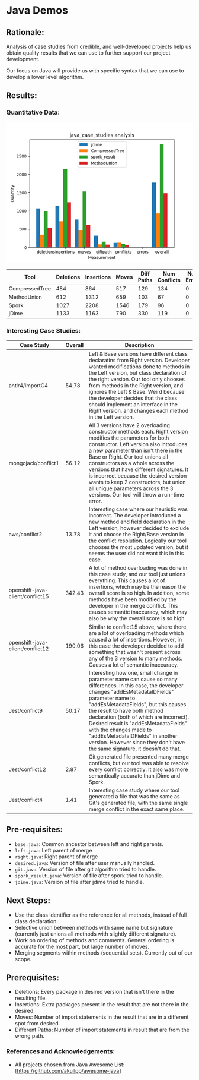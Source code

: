 # Java Demos

## Rationale:

Analysis of case studies from credible, and well-developed projects help us obtain quality results that we can use to further support our project development.

Our focus on Java will provide us with specific syntax that we can use to develop a lower level algorithm. 

## Results:

### Quantitative Data:

![Java Comparison](images/Comparison.png)

Tool | Deletions | Insertions | Moves | Diff Paths | Num Conflicts | Num Errors | Overall |
--- | --- | --- | --- |--- |--- |--- |--- |
CompressedTree | 484 | 864 | 517 | 129 | 134 | 0 | 1132.54 |
MethodUnion | 612 | 1312 | 659 | 103 | 67 | 0 | 1595.39 |
Spork | 1027 | 2208 | 1546 | 179 | 96 | 0 | 2891.60 |
jDime | 1133 | 1163 | 790 | 330 | 119 | 0 | 1839.41 |

### Interesting Case Studies:

Case Study | Overall | Description |
--- | --- | --- |
antlr4/importC4 | 54.78 | Left & Base versions have different class declaratins from Right version. Developer wanted modifications done to methods in the Left version, but class declaration of the right version. Our tool only chooses from methods in the Right version, and ignores the Left & Base. Weird because the developer decides that the class should implement an interface in the Right version, and changes each method in the Left version.  |
mongojack/conflict1 | 56.12 | All 3 versions have 2 overloading constructor methods each. Right version modifies the parameters for both constructor. Left version also introduces a new parameter than isn't there in the Base or Right. Our tool unions all constructors as a whole across the versions that have different signatures. It is incorrect because the desired version wants to keep 2 constructors, but union all unique parameters across the 3 versions. Our tool will throw a run-time error.  |
aws/conflict2 | 13.78 | Interesting case where our heuristic was incorrect. The developer introduced a new method and field declaration in the Left version, however decided to exclude it and choose the Right/Base version in the conflict resolution. Logically our tool chooses the most updated version, but it seems the user did not want this in this case.  |
openshift-java-client/conflict15 | 342.43 | A lot of method overloading was done in this case study, and our tool just unions everything. This causes a lot of insertions, which may be the reason the overall score is so high. In addition, some methods have been modified by the developer in the merge conflict. This causes semantic inaccuracy, which may also be why the overall score is so high.  |
openshift-java-client/conflict12 | 190.06 | Similar to conflict15 above, where there are a lot of overloading methods which caused a lot of insertions. However, in this case the developer decided to add something that wasn't present across any of the 3 version to many methods. Causes a lot of semantic inaccuracy. |
Jest/conflict9 | 50.17 | Interesting how one, small change in parameter name can cause so many differences. In this case, the developer changes "addEsMetadataIDFields" parameter name to "addEsMetadataFields", but this causes the result to have both method declaration (both of which are incorrect). Desired result is "addEsMetadataFields" with the changes made to "addEsMetadataIDFields" in another version. However since they don't have the same signature, it doesn't do that.  |
Jest/conflict12 | 2.87 | Git generated file presented many merge conflicts, but our tool was able to resolve every conflict correctly. It also was more semantically accurate than jDime and Spork. |
Jest/conflict4 | 1.41 | Interesting case study where our tool generated a file that was the same as Git's generated file, with the same single merge conflict in the exact same place. | 



## Pre-requisites:

* `base.java`: Common ancestor between left and right parents.
* `left.java`: Left parent of merge
* `right.java`: Right parent of merge
* `desired.java`: Version of file after user manually handled.
* `git.java`: Version of file after git algorithm tried to handle.
* `spork_result.java`: Version of file after spork tried to handle.
* `jdime.java`: Version of file after jdime tried to handle.


## Next Steps:

* Use the class identifier as the reference for all methods, instead of full class declaration.
* Selective union between methods with same name but signature (currently just unions all methods with slightly different signature).
* Work on ordering of methods and comments. General ordering is accurate for the most part, but large number of moves.
* Merging segments within methods (sequential sets). Currently out of our scope.

## Prerequisites:

* Deletions: Every package in desired version that isn't there in the resulting file.
* Insertions: Extra packages present in the result that are not there in the desired.
* Moves: Number of import statements in the result that are in a different spot from desired.
* Different Paths: Number of import statements in result that are from the wrong path.


### References and Acknowledgements:

* All projects chosen from Java Awesome List: [https://github.com/akullpp/awesome-java]

